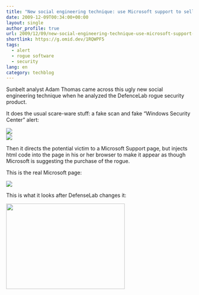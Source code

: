 ```yaml
---
title: "New social engineering technique: use Microsoft support to sell rogues"
date: 2009-12-09T00:34:00+00:00
layout: single
author_profile: true
url: 2009/12/09/new-social-engineering-technique-use-microsoft-support-to-sell-rogues/
shortlink: https://g.omid.dev/1RQWPF5
tags:
  - alert
  - rogue software
  - security
lang: en
category: techblog
---
```

Sunbelt analyst Adam Thomas came across this ugly new social engineering technique when he analyzed the DefenceLab rogue security product.

It does the usual scare-ware stuff: a fake scan and fake “Windows Security Center” alert:

<div>
  <a href="http://2.bp.blogspot.com/_vaUVXcmC3OI/Sx7oVxjauqI/AAAAAAAAAQw/sXfHGKyaXcI/s1600-h/DlabGUI.jpg" imageanchor="1"><img border="0" src="http://2.bp.blogspot.com/_vaUVXcmC3OI/Sx7oVxjauqI/AAAAAAAAAQw/sXfHGKyaXcI/s320/DlabGUI.jpg" /></a>
</div>

<div>
  <a href="http://3.bp.blogspot.com/_vaUVXcmC3OI/Sx7oZdqpduI/AAAAAAAAAQ4/n_zP2tXInt0/s1600-h/FakeAlert.jpg" imageanchor="1"><img border="0" src="http://3.bp.blogspot.com/_vaUVXcmC3OI/Sx7oZdqpduI/AAAAAAAAAQ4/n_zP2tXInt0/s320/FakeAlert.jpg" /></a>
</div>

Then it directs the potential victim to a Microsoft Support page, but injects html code into the page in his or her browser to make it appear as though Microsoft is suggesting the purchase of the rogue.

This is the real Microsoft page:

<div>
  <a href="http://2.bp.blogspot.com/_vaUVXcmC3OI/Sx7oecisneI/AAAAAAAAARA/9RrqUCpf04g/s1600-h/Modified_page.jpg" imageanchor="1"><img border="0" src="http://2.bp.blogspot.com/_vaUVXcmC3OI/Sx7oecisneI/AAAAAAAAARA/9RrqUCpf04g/s320/Modified_page.jpg" /></a>
</div>

This is what it looks after DefenseLab changes it:

<div>
  <a href="http://1.bp.blogspot.com/_vaUVXcmC3OI/Sx7ogYwDj6I/AAAAAAAAARI/7oA30xFnInM/s1600-h/Real+MS+page.png" imageanchor="1"><img border="0" height="230" src="http://1.bp.blogspot.com/_vaUVXcmC3OI/Sx7ogYwDj6I/AAAAAAAAARI/7oA30xFnInM/s320/Real+MS+page.png" width="320" /></a>
</div>